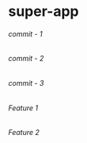 # super-app
###### commit - 1
###### commit - 2
###### commit - 3
###### Feature 1
###### Feature 2



